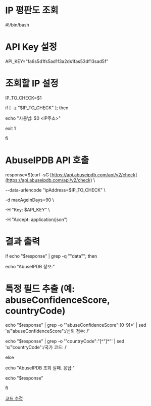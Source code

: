 # IP 평판도 조회

#!/bin/bash

# API Key 설정

API_KEY="fa6s5d1fs5ad1f3a2ds1fas53df13sad5f"

# 조회할 IP 설정

IP_TO_CHECK=$1

if [ -z "$IP_TO_CHECK" ]; then

echo "사용법: $0 <IP주소>"

exit 1

fi

# AbuseIPDB API 호출

response=$(curl -sG [https://api.abuseipdb.com/api/v2/check](https://api.abuseipdb.com/api/v2/check) \

--data-urlencode "ipAddress=$IP_TO_CHECK" \

-d maxAgeInDays=90 \

-H "Key: $API_KEY" \

-H "Accept: application/json")

# 결과 출력

if echo "$response" | grep -q "\"data\""; then

echo "AbuseIPDB 정보:"

# 특정 필드 추출 (예: abuseConfidenceScore, countryCode)

echo "$response" | grep -o '"abuseConfidenceScore":[0-9]*' | sed 's/"abuseConfidenceScore":/신뢰 점수: /'

echo "$response" | grep -o '"countryCode":"[^"]*"' | sed 's/"countryCode":/국가 코드: /'

else

echo "AbuseIPDB 조회 실패. 응답:"

echo "$response"

fi

[코드 수정](IP%20%E1%84%91%E1%85%A7%E1%86%BC%E1%84%91%E1%85%A1%E1%86%AB%E1%84%83%E1%85%A9%20%E1%84%8C%E1%85%A9%E1%84%92%E1%85%AC%20238aef0fed1380dd822ddf0b40222b32/%E1%84%8F%E1%85%A9%E1%84%83%E1%85%B3%20%E1%84%89%E1%85%AE%E1%84%8C%E1%85%A5%E1%86%BC%20238aef0fed138027b629c5687a3e4aa0.md)
